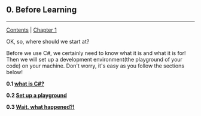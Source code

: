 ## 0. Before Learning
<hr>

[Contents](/Contents.md) | [Chapter 1](../Chapter_1/Chp_1.md)

OK, so, where should we start at?

Before we use C#, we certainly need to know what it is and what it is for! Then we will set up a development environment(the playground of your code) on your machine. Don't worry, it's easy as you follow the sections below!

**0.1 [what is C#?](./Lesson0_1/L0_1.md)**

**0.2 [Set up a playground](./Lesson0_2/L0_2.md)**

**0.3 [Wait, what happened?!](./Lesson0_3/L0_3.md)**